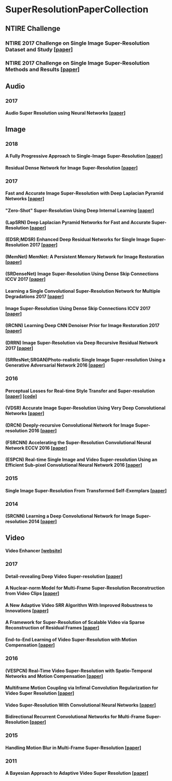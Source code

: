 # SuperResolutionPaperCollection
## NTIRE Challenge
### NTIRE 2017 Challenge on Single Image Super-Resolution Dataset and Study [[paper]]()
### NTIRE 2017 Challenge on Single Image Super-Resolution Methods and Results [[paper]]()
## Audio
### 2017
#### Audio Super Resolution using Neural Networks [[paper]](https://arxiv.org/abs/1708.00853)

## Image
### 2018
#### A Fully Progressive Approach to Single-Image Super-Resolution [[paper]](https://arxiv.org/abs/1804.02900)
#### Residual Dense Network for Image Super-Resolution [[paper]](https://arxiv.org/abs/1802.08797)
### 2017
#### Fast and Accurate Image Super-Resolution with Deep Laplacian Pyramid Networks [[paper]](https://arxiv.org/abs/1710.01992)
#### "Zero-Shot" Super-Resolution Using Deep Internal Learning [[paper]]()
#### (LapSRN) Deep Laplacian Pyramid Networks for Fast and Accurate Super-Resolution [[paper]](http://openaccess.thecvf.com/content_cvpr_2017/html/Lai_Deep_Laplacian_Pyramid_CVPR_2017_paper.html)
#### (EDSR;MDSR) Enhanced Deep Residual Networks for Single Image Super-Resolution 2017 [[paper]](https://arxiv.org/abs/1707.02921)
#### (MemNet) MemNet: A Persistent Memory Network for Image Restoration [[paper]](http://openaccess.thecvf.com/content_iccv_2017/html/Tai_MemNet_A_Persistent_ICCV_2017_paper.html)
#### (SRDenseNet) Image Super-Resolution Using Dense Skip Connections ICCV 2017 [[paper]](http://openaccess.thecvf.com/content_iccv_2017/html/Tong_Image_Super-Resolution_Using_ICCV_2017_paper.html)
#### Learning a Single Convolutional Super-Resolution Network for Multiple Degradations 2017 [[paper]](https://arxiv.org/abs/1712.06116)
#### Image Super-Resolution Using Dense Skip Connections ICCV 2017 [[paper]](http://openaccess.thecvf.com/content_iccv_2017/html/Tong_Image_Super-Resolution_Using_ICCV_2017_paper.html)
#### (IRCNN) Learning Deep CNN Denoiser Prior for Image Restoration 2017 [[paper]](http://openaccess.thecvf.com/content_cvpr_2017/html/Zhang_Learning_Deep_CNN_CVPR_2017_paper.html)
#### (DRRN) Image Super-Resolution via Deep Recursive Residual Network 2017 [[paper]](http://openaccess.thecvf.com/content_cvpr_2017/html/Tai_Image_Super-Resolution_via_CVPR_2017_paper.html)
#### (SRResNet;SRGAN)Photo-realistic Single Image Super-resolution Using a Generative Adversarial Network 2016 [[paper]](http://openaccess.thecvf.com/content_cvpr_2017/html/Ledig_Photo-Realistic_Single_Image_CVPR_2017_paper.html)
### 2016
#### Perceptual Losses for Real-time Style Transfer and Super-resolution [[paper]](https://arxiv.org/abs/1603.08155) [[code]](https://github.com/jcjohnson/neural-style)
#### (VDSR) Accurate Image Super-Resolution Using Very Deep Convolutional Networks [[paper]](https://www.cv-foundation.org/openaccess/content_cvpr_2016/html/Kim_Accurate_Image_Super-Resolution_CVPR_2016_paper.html)
#### (DRCN) Deeply-recursive Convolutional Network for Image Super-resolution 2016 [[paper]](http://www.cv-foundation.org/openaccess/content_cvpr_2016/html/Kim_Deeply-Recursive_Convolutional_Network_CVPR_2016_paper.html)
#### (FSRCNN) Accelerating the Super-Resolution Convolutional Neural Network ECCV 2016 [[paper]](http://arxiv.org/abs/1608.00367)
#### (ESPCN) Real-time Single Image and Video Super-resolution Using an Efficient Sub-pixel Convolutional Neural Network 2016 [[paper]](http://ieeexplore.ieee.org/document/7780576/)
### 2015
#### Single Image Super-Resolution From Transformed Self-Exemplars [[paper]](https://www.cv-foundation.org/openaccess/content_cvpr_2015/html/Huang_Single_Image_Super-Resolution_2015_CVPR_paper.html)
### 2014
#### (SRCNN) Learning a Deep Convolutional Network for Image Super-resolution 2014 [[paper]](https://link.springer.com/chapter/10.1007%2F978-3-319-10593-2_13)

## Video
#### Video Enhancer [[website]](http://www.infognition.com/videoenhancer/)
### 2017
#### Detail-revealing Deep Video Super-resolution [[paper]](https://arxiv.org/abs/1704.02738)
#### A Nuclear-norm Model for Multi-Frame Super-Resolution Reconstruction from Video Clips [[paper]](https://arxiv.org/abs/1704.06196)
#### A New Adaptive Video SRR Algorithm With Improved Robustness to Innovations [[paper]](https://arxiv.org/abs/1706.04695)
#### A Framework for Super-Resolution of Scalable Video via Sparse Reconstruction of Residual Frames [[paper]](https://arxiv.org/abs/1707.09926)
#### End-to-End Learning of Video Super-Resolution with Motion Compensation [[paper]](https://arxiv.org/abs/1707.00471)
### 2016
#### (VESPCN) Real-Time Video Super-Resolution with Spatio-Temporal Networks and Motion Compensation [[paper]](https://arxiv.org/abs/1611.05250)
#### Multiframe Motion Coupling via Infimal Convolution Regularization for Video Super Resolution [[paper]](https://arxiv.org/abs/1611.07767)
#### Video Super-Resolution With Convolutional Neural Networks [[paper]](http://ieeexplore.ieee.org/document/7444187/)
#### Bidirectional Recurrent Convolutional Networks for Multi-Frame Super-Resolution [[paper]](https://papers.nips.cc/paper/5778-bidirectional-recurrent-convolutional-networks-for-multi-frame-super-resolution)
### 2015
#### Handling Motion Blur in Multi-Frame Super-Resolution [[paper]](http://www.cse.cuhk.edu.hk/leojia/projects/mfsr/index.html)
### 2011
#### A Bayesian Approach to Adaptive Video Super Resolution [[paper]](https://people.csail.mit.edu/celiu/CVPR2011/default.html)
